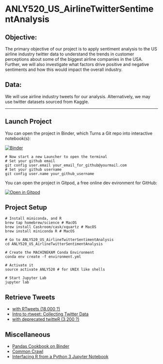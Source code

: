 # ANLY520_US_AirlineTwitterSentimentAnalysis

## Objective:

The primary objective of our project is to apply sentiment analysis to the US airline industry twitter data to understand the trends in customer perceptions about some of the biggest airline companies in the USA. Further, we will also investigate what factors drive positive and negative sentiments and how this would impact the overall industry.

## Data:

We will use airline industry tweets for our analysis. Alternatively, we may use twitter datasets sourced from Kaggle.

---

## Launch Project

You can open the project in Binder, which Turns a Git repo into interactive notebook(s):

[![Binder](https://mybinder.org/badge_logo.svg)](https://mybinder.org/v2/gh/outcastgeek/ANLY520_US_AirlineTwitterSentimentAnalysis.git/master?urlpath=lab/tree/U.S.AirlineTwitterSentimentAnalysis.ipynb)

```{bash}
# Now start a new Launcher to open the terminal
# Set your github email
git config user.email your_email_for_github@yourmail.com
# Set your github username
git config user.name your_github_username
```

You can open the project in Gitpod, a free online dev evironment for GitHub:

[![Open in Gitpod](https://gitpod.io/button/open-in-gitpod.svg)](https://gitpod.io/#https://github.com/outcastgeek/ANLY520_US_AirlineTwitterSentimentAnalysis)

## Project Setup

```{bash}
# Install miniconda, and R
brew tap homebrew/science # MacOS
brew install Caskroom/cask/xquartz # MacOS
brew install miniconda R # MacOS

# Go to ANLY520_US_AirlineTwitterSentimentAnalysis
cd ANLY520_US_AirlineTwitterSentimentAnalysis

# Create the MACHINEKAM Conda Environment
conda env create -f environment.yml

# Activate it
source activate ANLY520 # for UNIX like shells

# Start Jupyter Lab
jupyter lab
```
## Retrieve Tweets

* [with RTweets (18,000 ?)](https://rtweet.info/)
* [Intro to rtweet: Collecting Twitter Data](https://cran.r-project.org/web/packages/rtweet/vignettes/intro.html)
* [with deprecated twitteR (3,200 ?)](https://github.com/geoffjentry/twitteR)

## Miscellaneous

* [Pandas Cookbook on Binder](https://mybinder.org/v2/gh/jvns/pandas-cookbook/master)
* [Common Crawl](http://commoncrawl.org/)
* [Interfacing R from a Python 3 Jupyter Notebook](https://www.linkedin.com/pulse/interfacing-r-from-python-3-jupyter-notebook-jared-stufft)

